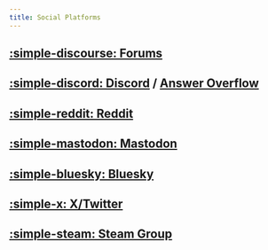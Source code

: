 ```yaml
---
title: Social Platforms
---
```


## [:simple-discourse: Forums](https://universal-blue.discourse.group/c/bazzite/5)

## [:simple-discord: Discord](https://discord.gg/WEu6BdFEtp) / [Answer Overflow](https://www.answeroverflow.com/c/1072614816579063828/1143023993041993769)

## [:simple-reddit: Reddit](https://www.reddit.com/r/bazzite)

## [:simple-mastodon: Mastodon](https://fosstodon.org/@UniversalBlue)

## [:simple-bluesky: Bluesky](https://bsky.app/profile/bazzite.gg)

## [:simple-x: X/Twitter](https://x.com/bazzite_gg)

## [:simple-steam: Steam Group](https://steamcommunity.com/groups/Bazzite)
